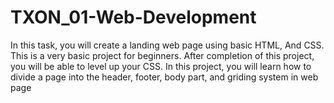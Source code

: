 # TXON_01-Web-Development

In this task, you will create a landing web 
page using basic HTML, And CSS. This is a 
very basic project for beginners. After 
completion of this project, you will be able 
to level up your CSS. In this project, you will 
learn how to divide a page into the header,
footer, body part, and griding system in 
web page
